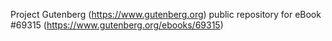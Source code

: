 Project Gutenberg (https://www.gutenberg.org) public repository for
eBook #69315 (https://www.gutenberg.org/ebooks/69315)
